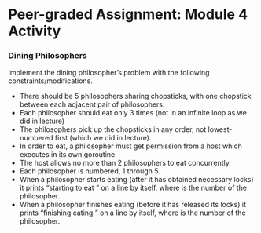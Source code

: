 # Peer-graded Assignment: Module 4 Activity

### Dining Philosophers

Implement the dining philosopher’s problem with the following constraints/modifications.

- There should be 5 philosophers sharing chopsticks, with one chopstick between each adjacent pair of philosophers.
- Each philosopher should eat only 3 times (not in an infinite loop as we did in lecture)
- The philosophers pick up the chopsticks in any order, not lowest-numbered first (which we did in lecture).
- In order to eat, a philosopher must get permission from a host which executes in its own goroutine.
- The host allows no more than 2 philosophers to eat concurrently.
- Each philosopher is numbered, 1 through 5.
- When a philosopher starts eating (after it has obtained necessary locks) it prints “starting to eat <number>” on a line by itself, where <number> is the number of the philosopher.
- When a philosopher finishes eating (before it has released its locks) it prints “finishing eating <number>” on a line by itself, where <number> is the number of the philosopher.
